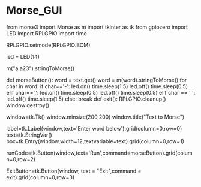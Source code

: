 # Morse_GUI
from morse3 import Morse as m
import tkinter as tk
from gpiozero import LED
import RPi.GPIO
import time

RPi.GPIO.setmode(RPi.GPIO.BCM)

led = LED(14)

m("a a23").stringToMorse()

def morseButton():
    word = text.get()
    word = m(word).stringToMorse()
    for char in word:
        if char=='-':
            led.on()
            time.sleep(1.5)
            led.off()
            time.sleep(0.5)
        elif char=='.':
            led.on()
            time.sleep(0.5)
            led.off()
            time.sleep(0.5)
        elif char == ' ':
            led.off()
            time.sleep(1.5)
        else:
            break
def exit():
    RPi.GPIO.cleanup()
    window.destroy()
    
window=tk.Tk()
window.minsize(200,200)
window.title("Text to Morse")

label=tk.Label(window,text='Enter word below').grid(column=0,row=0)
text=tk.StringVar()
box=tk.Entry(window,width=12,textvariable=text).grid(column=0,row=1)

runCode=tk.Button(window,text='Run',command=morseButton).grid(column=0,row=2)

ExitButton=tk.Button(window, text = "Exit",command = exit).grid(column=0,row=3)
